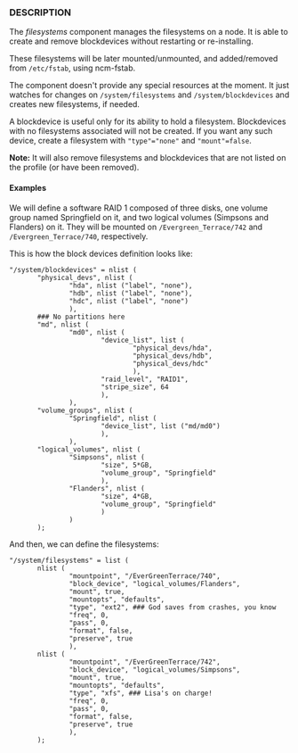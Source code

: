 ### DESCRIPTION

The _filesystems_ component manages the filesystems on a node. It is able
to create and remove blockdevices without restarting or
re-installing.

These filesystems will be later mounted/unmounted, and added/removed
from `/etc/fstab`, using ncm-fstab.

The component doesn't provide any special resources at the moment. It
just watches for changes on `/system/filesystems` and `/system/blockdevices`
and creates new filesystems, if needed.

A blockdevice is useful only for its ability to hold a
filesystem. Blockdevices with no filesystems associated will not be
created. If you want any such device, create a filesystem with
`"type"="none"` and `"mount"=false`.

**Note:** It will also remove filesystems and blockdevices that are not listed
on the profile (or have been removed).

#### Examples

We will define a software RAID 1 composed of three disks, one volume
group named Springfield on it, and two logical volumes (Simpsons and
Flanders) on it. They will be mounted on `/Evergreen_Terrace/742` and
`/Evergreen_Terrace/740`, respectively.

This is how the block devices definition looks like:

    "/system/blockdevices" = nlist (
           "physical_devs", nlist (
                   "hda", nlist ("label", "none"),
                   "hdb", nlist ("label", "none"),
                   "hdc", nlist ("label", "none")
                   ),
           ### No partitions here
           "md", nlist (
                   "md0", nlist (
                           "device_list", list (
                                   "physical_devs/hda",
                                   "physical_devs/hdb",
                                   "physical_devs/hdc"
                                   ),
                           "raid_level", "RAID1",
                           "stripe_size", 64
                           ),
                   ),
           "volume_groups", nlist (
                   "Springfield", nlist (
                           "device_list", list ("md/md0")
                           ),
                   ),
           "logical_volumes", nlist (
                   "Simpsons", nlist (
                           "size", 5*GB,
                           "volume_group", "Springfield"
                           ),
                   "Flanders", nlist (
                           "size", 4*GB,
                           "volume_group", "Springfield"
                           )
                   )
           );

And then, we can define the filesystems:

    "/system/filesystems" = list (
           nlist (
                   "mountpoint", "/EverGreenTerrace/740",
                   "block_device", "logical_volumes/Flanders",
                   "mount", true,
                   "mountopts", "defaults",
                   "type", "ext2", ### God saves from crashes, you know
                   "freq", 0,
                   "pass", 0,
                   "format", false,
                   "preserve", true
                   ),
           nlist (
                   "mountpoint", "/EverGreenTerrace/742",
                   "block_device", "logical_volumes/Simpsons",
                   "mount", true,
                   "mountopts", "defaults",
                   "type", "xfs", ### Lisa's on charge!
                   "freq", 0,
                   "pass", 0,
                   "format", false,
                   "preserve", true
                   ),
           );

